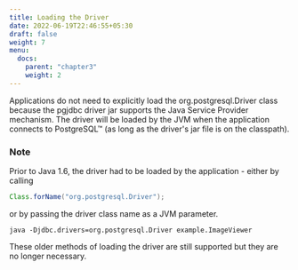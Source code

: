 ```yaml
---
title: Loading the Driver
date: 2022-06-19T22:46:55+05:30
draft: false
weight: 7
menu:
  docs:
    parent: "chapter3"
    weight: 2
---
```


Applications do not need to explicitly load the org.postgresql.Driver
class because the pgjdbc driver jar supports the Java Service Provider
mechanism. The driver will be loaded by the JVM when the application
connects to PostgreSQL™ (as long as the driver's jar file is on the
classpath).


### Note

Prior to Java 1.6, the driver had to be loaded by the application - either by calling

```java
Class.forName("org.postgresql.Driver");
```
or by passing the driver class name as a JVM parameter.

`java -Djdbc.drivers=org.postgresql.Driver example.ImageViewer`

These older methods of loading the driver are still supported but they are no longer necessary.
